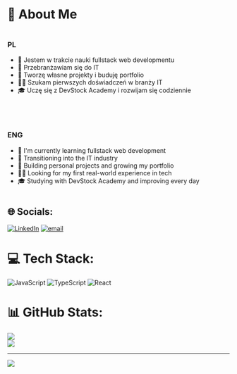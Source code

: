 # 💫 About Me

<div style="display: flex; gap: 40px; flex-wrap: wrap; align-items: flex-start;">

  <div style="flex: 1; min-width: 300px;">
    <h3>PL</h3>
    <ul>
      <li>🔧 Jestem w trakcie nauki fullstack web developmentu</li>
      <li>🔄 Przebranżawiam się do IT</li>
      <li>🚀 Tworzę własne projekty i buduję portfolio</li>
      <li>🧑‍💻 Szukam pierwszych doświadczeń w branży IT</li>
      <li>🎓 Uczę się z DevStock Academy i rozwijam się codziennie</li>
    </ul>
  </div>

  <div style="flex: 1; min-width: 300px;">
    <h3>ENG</h3>
    <ul>
      <li>🔧 I'm currently learning fullstack web development</li>
      <li>🔄 Transitioning into the IT industry</li>
      <li>🚀 Building personal projects and growing my portfolio</li>
      <li>🧑‍💻 Looking for my first real-world experience in tech</li>
      <li>🎓 Studying with DevStock Academy and improving every day</li>
    </ul>
  </div>

</div>




## 🌐 Socials:
[![LinkedIn](https://img.shields.io/badge/LinkedIn-%230077B5.svg?logo=linkedin&logoColor=white)](https://linkedin.com/in/miłosz-kulikjan-6972a6377) [![email](https://img.shields.io/badge/Email-D14836?logo=gmail&logoColor=white)](mailto:kulikjan.learning@gmail.com) 

# 💻 Tech Stack:
![JavaScript](https://img.shields.io/badge/javascript-%23323330.svg?style=flat&logo=javascript&logoColor=%23F7DF1E) ![TypeScript](https://img.shields.io/badge/typescript-%23007ACC.svg?style=flat&logo=typescript&logoColor=white) ![React](https://img.shields.io/badge/react-%2320232a.svg?style=flat&logo=react&logoColor=%2361DAFB)
# 📊 GitHub Stats:
![](https://nirzak-streak-stats.vercel.app/?user=KulMilosz&theme=nord&hide_border=true)<br/>
![](https://github-readme-stats.vercel.app/api/top-langs/?username=KulMilosz&theme=nord&hide_border=true&include_all_commits=true&count_private=false&layout=compact)

---
[![](https://visitcount.itsvg.in/api?id=KulMilosz&icon=2&color=5)](https://visitcount.itsvg.in)

<!-- Proudly created with GPRM ( https://gprm.itsvg.in ) -->
